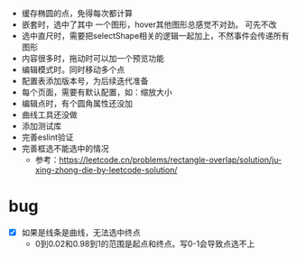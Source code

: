 - 缓存椭圆的点，免得每次都计算
- 嵌套时，选中了其中 一个图形，hover其他图形总感觉不对劲。 可先不改
- 选中直尺时，需要把selectShape相关的逻辑一起加上，不然事件会传递所有图形
- 内容很多时，拖动时可以加一个预览功能
- 编辑模式时。同时移动多个点
- 配置表添加版本号，为后续迭代准备
- 每个页面，需要有默认配置，如：缩放大小
- 编辑点时，有个圆角属性还没加
- 曲线工具还没做
- 添加测试库
- 完善eslint验证
- 完善框选不能选中的情况
  - 参考：https://leetcode.cn/problems/rectangle-overlap/solution/ju-xing-zhong-die-by-leetcode-solution/

# bug
-[x] 如果是线条是曲线，无法选中终点
  - 0到0.02和0.98到1的范围是起点和终点。写0-1会导致点选不上